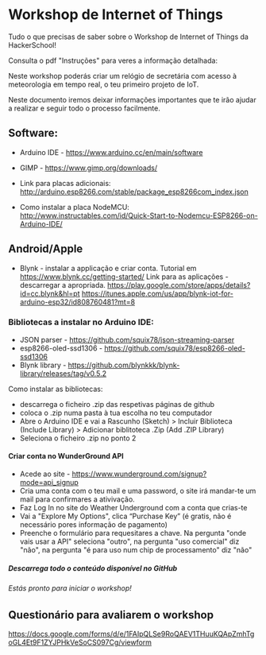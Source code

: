 # Workshop de Internet of Things
Tudo o que precisas de saber sobre o Workshop de Internet of Things da HackerSchool!

Consulta o pdf "Instruções" para veres a informação detalhada:

Neste workshop poderás criar um relógio de secretária com acesso à meteorologia em tempo real, 
o teu primeiro projeto de IoT.

Neste documento iremos deixar informações importantes que te irão ajudar a realizar e seguir todo o processo facilmente.

## Software:
- Arduino IDE - https://www.arduino.cc/en/main/software

- GIMP - https://www.gimp.org/downloads/

- Link para placas adicionais: http://arduino.esp8266.com/stable/package_esp8266com_index.json

- Como instalar a placa NodeMCU: http://www.instructables.com/id/Quick-Start-to-Nodemcu-ESP8266-on-Arduino-IDE/

## Android/Apple
- Blynk - instalar a applicação e criar conta. Tutorial em https://www.blynk.cc/getting-started/
    Link para as aplicações - descarregar a apropriada.
    https://play.google.com/store/apps/details?id=cc.blynk&hl=pt
    https://itunes.apple.com/us/app/blynk-iot-for-arduino-esp32/id808760481?mt=8

### Bibliotecas a instalar no Arduino IDE:

- JSON parser - https://github.com/squix78/json-streaming-parser
- esp8266-oled-ssd1306 - https://github.com/squix78/esp8266-oled-ssd1306
- Blynk library - https://github.com/blynkkk/blynk-library/releases/tag/v0.5.2
  
Como instalar as bibliotecas:
- descarrega o ficheiro .zip das respetivas páginas de github
- coloca o .zip numa pasta à tua escolha no teu computador
- Abre o Arduino IDE e vai a Rascunho (Sketch) > Incluir Biblioteca (Include Library) > Adicionar biblitoteca .Zip (Add .ZIP Library)
- Seleciona o ficheiro .zip no ponto 2

#### Criar conta no WunderGround API
- Acede ao site - https://www.wunderground.com/signup?mode=api_signup
- Cria uma conta com o teu mail e uma password, o site irá mandar-te um mail para confirmares a ativivação.
- Faz Log In no site do Weather Underground com a conta que crias-te
- Vai a "Explore My Options", clica “Purchase Key” (é gratis, não é necessário pores informação de pagamento)
- Preenche o formulário para requesitares a chave. Na pergunta "onde vais usar a API" seleciona "outro", na pergunta "uso comercial" diz "não", na pergunta "é para uso num chip de processamento" diz "não"

##### Descarrega todo o conteúdo disponível no GitHub

###### Estás pronto para iniciar o workshop!


## Questionário para avaliarem o workshop
https://docs.google.com/forms/d/e/1FAIpQLSe9RoQAEV1THuuKQApZmhTgoGL4Et9F1ZYJPHkVeSoCS097Cg/viewform

